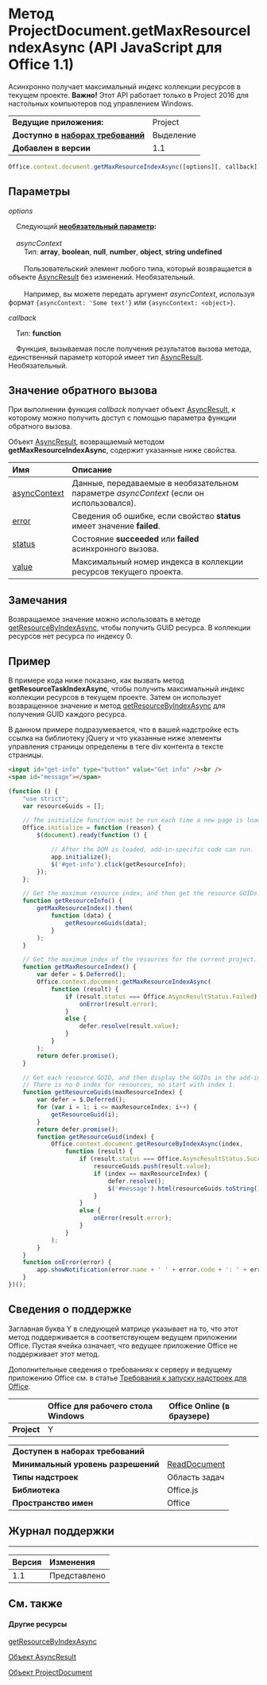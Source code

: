 
# Метод ProjectDocument.getMaxResourceIndexAsync (API JavaScript для Office 1.1)
Асинхронно получает максимальный индекс коллекции ресурсов в текущем проекте.  **Важно!** Этот API работает только в Project 2016 для настольных компьютеров под управлением Windows.

|||
|:-----|:-----|
|**Ведущие приложения:**|Project|
|**Доступно в [наборах требований](../../docs/overview/specify-office-hosts-and-api-requirements.md)**|Выделение|
|**Добавлен в версии**|1.1|

```js
Office.context.document.getMaxResourceIndexAsync([options][, callback]);
```


## Параметры


_options_<br/>
&nbsp;&nbsp;&nbsp;&nbsp;Следующий **[необязательный параметр](../../docs/develop/asynchronous-programming-in-office-add-ins.md#passing-optional-parameters-to-asynchronous-methods):**<br/><br/>&nbsp;&nbsp;&nbsp;&nbsp;_asyncContext_<br/>&nbsp;&nbsp;&nbsp;&nbsp;&nbsp;&nbsp;&nbsp;&nbsp;Тип: **array**, **boolean**, **null**, **number**, **object**, **string** **undefined**<br/><br/>&nbsp;&nbsp;&nbsp;&nbsp;&nbsp;&nbsp;&nbsp;&nbsp;Пользовательский элемент любого типа, который возвращается в объекте [AsyncResult](../../reference/shared/asyncresult.md) без изменений. Необязательный.<br/><br/>&nbsp;&nbsp;&nbsp;&nbsp;&nbsp;&nbsp;&nbsp;&nbsp;Например, вы можете передать аргумент _asyncContext_, используя формат `{asyncContext: 'Some text'}` или `{asyncContext: <object>}`.

_callback_<br/>
&nbsp;&nbsp;&nbsp;&nbsp;Тип: **function**<br/>
&nbsp;&nbsp;&nbsp;&nbsp;Функция, вызываемая после получения результатов вызова метода, единственный параметр которой имеет тип [AsyncResult](../../reference/shared/asyncresult.md). Необязательный.
    

## Значение обратного вызова

При выполнении функция _callback_ получает объект [AsyncResult](../../reference/shared/asyncresult.md), к которому можно получить доступ с помощью параметра функции обратного вызова.

Объект [AsyncResult](../../reference/shared/asyncresult.md), возвращаемый методом **getMaxResourceIndexAsync**, содержит указанные ниже свойства.



|**Имя**|**Описание**|
|:-----|:-----|
|[asyncContext](../../reference/shared/asyncresult.asynccontext.md)|Данные, передаваемые в необязательном параметре _asyncContext_ (если он использовался).|
|[error](../../reference/shared/asyncresult.error.md)|Сведения об ошибке, если свойство **status** имеет значение **failed**.|
|[status](../../reference/shared/asyncresult.status.md)|Состояние **succeeded** или **failed** асинхронного вызова.|
|[value](../../reference/shared/asyncresult.value.md)|Максимальный номер индекса в коллекции ресурсов текущего проекта.|

## Замечания

Возвращаемое значение можно использовать в методе [getResourceByIndexAsync](../../reference/shared/projectdocument.getresourcebyindexasync.md), чтобы получить GUID ресурса. В коллекции ресурсов нет ресурса по индексу 0.


## Пример

В примере кода ниже показано, как вызвать метод **getResourceTaskIndexAsync**, чтобы получить максимальный индекс коллекции ресурсов в текущем проекте. Затем он использует возвращенное значение и метод [getResourceByIndexAsync](../../reference/shared/projectdocument.getresourcebyindexasync.md) для получения GUID каждого ресурса.

В данном примере подразумевается, что в вашей надстройке есть ссылка на библиотеку jQuery и что указанные ниже элементы управления страницы определены в теге div контента в тексте страницы.




```HTML
<input id="get-info" type="button" value="Get info" /><br />
<span id="message"></span>
```




```js
(function () {
    "use strict";
    var resourceGuids = [];

    // The initialize function must be run each time a new page is loaded.
    Office.initialize = function (reason) {
        $(document).ready(function () {

            // After the DOM is loaded, add-in-specific code can run.
            app.initialize();
            $('#get-info').click(getResourceInfo);
        });
    };

    // Get the maximum resource index, and then get the resource GUIDs.
    function getResourceInfo() {
        getMaxResourceIndex().then(
            function (data) {
                getResourceGuids(data);
            }
        );
    }

    // Get the maximum index of the resources for the current project.
    function getMaxResourceIndex() {
        var defer = $.Deferred();
        Office.context.document.getMaxResourceIndexAsync(
            function (result) {
                if (result.status === Office.AsyncResultStatus.Failed) {
                    onError(result.error);
                }
                else {
                    defer.resolve(result.value);
                }
            }
        );
        return defer.promise();
    }

    // Get each resource GUID, and then display the GUIDs in the add-in.
    // There is no 0 index for resources, so start with index 1.
    function getResourceGuids(maxResourceIndex) {
        var defer = $.Deferred();
        for (var i = 1; i <= maxResourceIndex; i++) {
            getResourceGuid(i);
        }
        return defer.promise();
        function getResourceGuid(index) {
            Office.context.document.getResourceByIndexAsync(index,
                function (result) {
                    if (result.status === Office.AsyncResultStatus.Succeeded) {
                        resourceGuids.push(result.value);
                        if (index == maxResourceIndex) {
                            defer.resolve();
                            $('#message').html(resourceGuids.toString());
                        }
                    }
                    else {
                        onError(result.error);
                    }
                }
            );
        }
    }
    function onError(error) {
        app.showNotification(error.name + ' ' + error.code + ': ' + error.message);
    }
})();
```


## Сведения о поддержке


Заглавная буква Y в следующей матрице указывает на то, что этот метод поддерживается в соответствующем ведущем приложении Office. Пустая ячейка означает, что ведущее приложение Office не поддерживает этот метод.

Дополнительные сведения о требованиях к серверу и ведущему приложению Office см. в статье [Требования к запуску надстроек для Office](../../docs/overview/requirements-for-running-office-add-ins.md).


||**Office для рабочего стола Windows**|**Office Online (в браузере)**|
|:-----|:-----|:-----|
|**Project**|Y||

|||
|:-----|:-----|
|**Доступен в наборах требований**||
|**Минимальный уровень разрешений**|[ReadDocument](../../docs/develop/requesting-permissions-for-api-use-in-content-and-task-pane-add-ins.md)|
|**Типы надстроек**|Область задач|
|**Библиотека**|Office.js|
|**Пространство имен**|Office|

## Журнал поддержки



****


|**Версия**|**Изменения**|
|:-----|:-----|
|1.1|Представлено|

## См. также



#### Другие ресурсы


[getResourceByIndexAsync](../../reference/shared/projectdocument.getresourcebyindexasync.md)

[Объект AsyncResult](../../reference/shared/asyncresult.md)

[Объект ProjectDocument](../../reference/shared/projectdocument.projectdocument.md)
